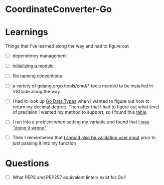 # CoordinateConverter-Go

# Learnings
Things that I've learned along the way and had to figure out

- [ ] dependency management
- [ ] [initializing a module](https://go.dev/doc/modules/managing-dependencies#naming_module)
- [ ] [file naming conventions](https://medium.com/@kdnotes/golang-naming-rules-and-conventions-8efeecd23b68)
- [ ] a variety of golang.org/x/tools/cmd/* tools needed to be installed in VSCode along the way
- [ ] I had to look up [Go Data Types](https://www.tutorialspoint.com/go/go_data_types.htm) when I wanted to figure out how to return my decimal degree. Then after that I had to figure out what level of precision I wanted my method to support, so I found this [table](http://mysql.rjweb.org/doc.php/latlng).
- [ ] I ran into a problem when setting my variable and found that [I was "doing it wrong"](https://deepsource.io/gh/tsenart/vegeta/issue/SCC-S1021/occurrences)
- [ ] Then I remembered that [I should also be validating user input](https://medium.com/@apzuk3/input-validation-in-golang-bc24cdec1835) prior to just passing it into my function


# Questions
- [ ] What PEP8 and PEP257 equivalent linters exist for Go?